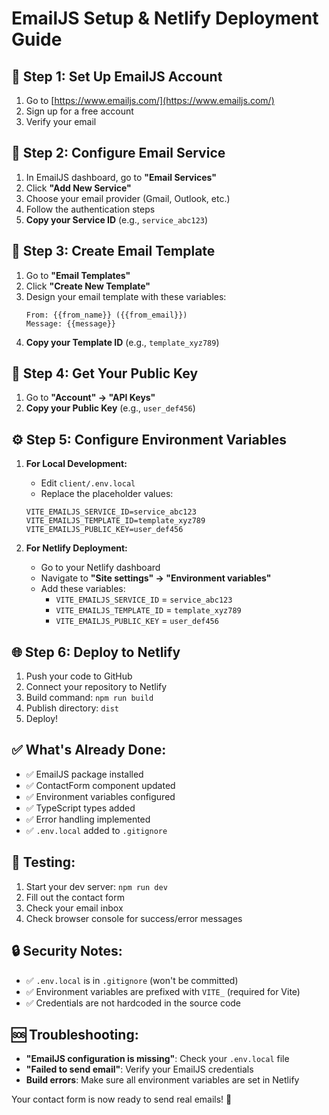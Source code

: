 # EmailJS Setup & Netlify Deployment Guide

## 🚀 **Step 1: Set Up EmailJS Account**

1. Go to [https://www.emailjs.com/](https://www.emailjs.com/)
2. Sign up for a free account
3. Verify your email

## 📧 **Step 2: Configure Email Service**

1. In EmailJS dashboard, go to **"Email Services"**
2. Click **"Add New Service"**
3. Choose your email provider (Gmail, Outlook, etc.)
4. Follow the authentication steps
5. **Copy your Service ID** (e.g., `service_abc123`)

## 📝 **Step 3: Create Email Template**

1. Go to **"Email Templates"**
2. Click **"Create New Template"**
3. Design your email template with these variables:
   ```
   From: {{from_name}} ({{from_email}})
   Message: {{message}}
   ```
4. **Copy your Template ID** (e.g., `template_xyz789`)

## 🔑 **Step 4: Get Your Public Key**

1. Go to **"Account" → "API Keys"**
2. **Copy your Public Key** (e.g., `user_def456`)

## ⚙️ **Step 5: Configure Environment Variables**

1. **For Local Development:**
   - Edit `client/.env.local`
   - Replace the placeholder values:
   ```env
   VITE_EMAILJS_SERVICE_ID=service_abc123
   VITE_EMAILJS_TEMPLATE_ID=template_xyz789
   VITE_EMAILJS_PUBLIC_KEY=user_def456
   ```

2. **For Netlify Deployment:**
   - Go to your Netlify dashboard
   - Navigate to **"Site settings" → "Environment variables"**
   - Add these variables:
     - `VITE_EMAILJS_SERVICE_ID` = `service_abc123`
     - `VITE_EMAILJS_TEMPLATE_ID` = `template_xyz789`
     - `VITE_EMAILJS_PUBLIC_KEY` = `user_def456`

## 🌐 **Step 6: Deploy to Netlify**

1. Push your code to GitHub
2. Connect your repository to Netlify
3. Build command: `npm run build`
4. Publish directory: `dist`
5. Deploy!

## ✅ **What's Already Done:**

- ✅ EmailJS package installed
- ✅ ContactForm component updated
- ✅ Environment variables configured
- ✅ TypeScript types added
- ✅ Error handling implemented
- ✅ `.env.local` added to `.gitignore`

## 🧪 **Testing:**

1. Start your dev server: `npm run dev`
2. Fill out the contact form
3. Check your email inbox
4. Check browser console for success/error messages

## 🔒 **Security Notes:**

- ✅ `.env.local` is in `.gitignore` (won't be committed)
- ✅ Environment variables are prefixed with `VITE_` (required for Vite)
- ✅ Credentials are not hardcoded in the source code

## 🆘 **Troubleshooting:**

- **"EmailJS configuration is missing"**: Check your `.env.local` file
- **"Failed to send email"**: Verify your EmailJS credentials
- **Build errors**: Make sure all environment variables are set in Netlify

Your contact form is now ready to send real emails! 🎉
